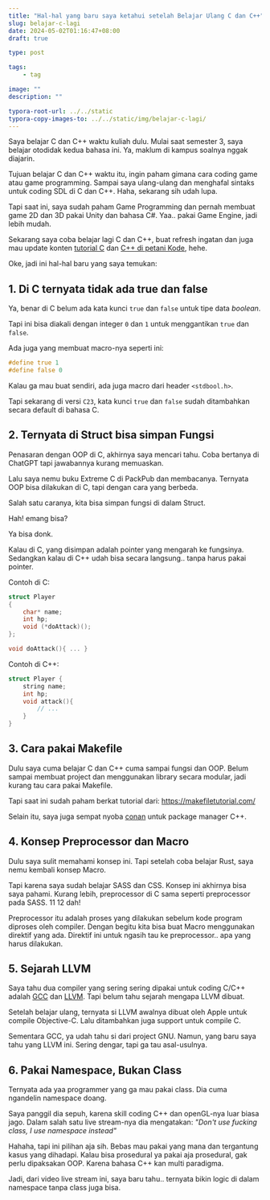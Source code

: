```yaml
---
title: "Hal-hal yang baru saya ketahui setelah Belajar Ulang C dan C++"
slug: belajar-c-lagi
date: 2024-05-02T01:16:47+08:00
draft: true

type: post

tags:
    - tag

image: ""
description: ""

typora-root-url: ../../static
typora-copy-images-to: ../../static/img/belajar-c-lagi/
---
```


Saya belajar C dan C++ waktu kuliah dulu. Mulai saat semester 3, saya belajar otodidak kedua bahasa ini.
Ya, maklum di kampus soalnya nggak diajarin.

Tujuan belajar C dan C++ waktu itu, ingin paham gimana cara coding game atau game programming.
Sampai saya ulang-ulang dan menghafal sintaks untuk coding SDL di C dan C++. Haha, sekarang sih udah lupa.

Tapi saat ini, saya sudah paham Game Programming dan pernah membuat game 2D dan 3D pakai Unity
dan bahasa C#. Yaa.. pakai Game Engine, jadi lebih mudah.

Sekarang saya coba belajar lagi C dan C++, buat refresh ingatan dan juga mau update konten
[tutorial C](https://www.petanikode.com/tutorial/c) dan [C++ di petani Kode](https://www.petanikode.com/tutorial/cpp), hehe.

Oke, jadi ini hal-hal baru yang saya temukan:

## 1. Di C ternyata tidak ada true dan false

Ya, benar di C belum ada kata kunci `true` dan `false` untuk tipe
data *boolean*.

Tapi ini bisa diakali dengan integer `0` dan `1` untuk menggantikan
`true` dan `false`.

Ada juga yang membuat macro-nya seperti ini:

```c
#define true 1
#define false 0
```

Kalau ga mau buat sendiri, ada juga macro dari header `<stdbool.h>`.

Tapi sekarang di versi `C23`, kata kunci `true` dan `false` sudah
ditambahkan secara default di bahasa C.

## 2. Ternyata di Struct bisa simpan Fungsi

Penasaran dengan OOP di C, akhirnya saya mencari tahu.
Coba bertanya di ChatGPT tapi jawabannya kurang memuaskan.

Lalu saya nemu buku Extreme C di PackPub dan membacanya.
Ternyata OOP bisa dilakukan di C, tapi dengan cara yang berbeda.

Salah satu caranya, kita bisa simpan fungsi di dalam Struct.

Hah! emang bisa?

Ya bisa donk.

Kalau di C, yang disimpan adalah pointer yang mengarah ke fungsinya.
Sedangkan kalau di C++ udah bisa secara langsung.. tanpa harus pakai pointer.

Contoh di C:

```c
struct Player
{
    char* name;
    int hp;
    void (*doAttack)();
};

void doAttack(){ ... }
```

Contoh di C++:

```cpp
struct Player {
    string name;
    int hp;
    void attack(){
        // ...
    }
}
```

## 3. Cara pakai Makefile

Dulu saya cuma belajar C dan C++ cuma sampai fungsi dan OOP.
Belum sampai membuat project dan menggunakan library secara modular, 
jadi kurang tau cara pakai Makefile.

Tapi saat ini sudah paham berkat tutorial dari: https://makefiletutorial.com/

Selain itu, saya juga sempat nyoba [conan](https://conan.io/) untuk package manager C++.

## 4. Konsep Preprocessor dan Macro

Dulu saya sulit memahami konsep ini. Tapi setelah coba belajar Rust,
saya nemu kembali konsep Macro.

Tapi karena saya sudah belajar SASS dan CSS. 
Konsep ini akhirnya bisa saya pahami. Kurang lebih, preprocessor di C
sama seperti preprocessor pada SASS. 11 12 dah!

Preprocessor itu adalah proses yang dilakukan sebelum kode
program diproses oleh compiler. Dengan begitu kita bisa buat Macro
menggunakan direktif yang ada. Direktif ini untuk ngasih tau ke preprocessor..
apa yang harus dilakukan.

## 5. Sejarah LLVM

Saya tahu dua compiler yang sering sering dipakai untuk coding C/C++
adalah [GCC](https://gcc.gnu.org/) dan [LLVM](http://llvm.org/). Tapi belum tahu sejarah mengapa LLVM dibuat.

Setelah belajar ulang, ternyata si LLVM awalnya dibuat oleh Apple untuk
compile Objective-C. Lalu ditambahkan juga support untuk compile C.

Sementara GCC, ya udah tahu si dari project GNU. Namun, yang baru
saya tahu yang LLVM ini. Sering dengar, tapi ga tau asal-usulnya.

## 6. Pakai Namespace, Bukan Class

Ternyata ada yaa programmer yang ga mau pakai class. Dia cuma ngandelin namespace doang.

Saya panggil dia sepuh, karena skill coding C++ dan openGL-nya luar biasa jago.
Dalam salah satu live stream-nya dia mengatakan: *"Don't use fucking class, I use namespace instead"*

<!-- {{< youtube "" >}} -->

Hahaha, tapi ini pilihan aja sih. Bebas mau pakai yang mana dan tergantung kasus yang dihadapi.
Kalau bisa prosedural ya pakai aja prosedural, gak perlu dipaksakan OOP. Karena bahasa C++ kan multi paradigma.

Jadi, dari video live stream ini, saya baru tahu.. ternyata bikin logic di dalam namespace tanpa class juga bisa.